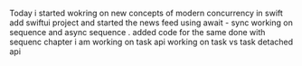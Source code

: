 Today i started wokring on new concepts of modern concurrency in swift
add swiftui project and started the  news feed using await - sync 
working on sequence and async sequence . added code for the same
done with sequenc chapter 
i am working on task api 
working on task vs task detached api 
